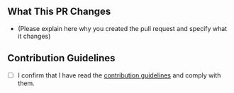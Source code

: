 ## What This PR Changes
- (Please explain here why you created the pull request and specify what it changes)

## Contribution Guidelines
- [ ] I confirm that I have read the [contribution guidelines](https://github.com/arduino/docs-content/tree/main/contribution-templates) and comply with them.
